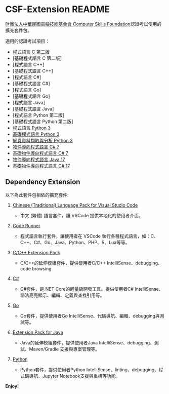 # CSF-Extension README

[財團法人中華民國電腦技能基金會 Computer Skills Foundation](https://www.csf.org.tw/main/index.asp)認證考試使用的擴充套件包。

適用的認證考試項目：

- [程式語言 C 第二版](https://www.tqcplus.org.tw/CertificateDetail.aspx?CODE=1JY1T07S01o=)
- [基礎程式語言 C 第二版]
- [程式語言 C++]
- [基礎程式語言 C++]
- [程式語言 C#]
- [基礎程式語言 C#]
- [程式語言 Go]
- [基礎程式語言 Go]
- [程式語言 Java]
- [基礎程式語言 Java]
- [程式語言 Python 第二版]
- [基礎程式語言 Python 第二版]
- [程式語言 Python 3](https://www.tqcplus.org.tw/CertificateDetail.aspx?CODE=y/zEfkGeQhM=)
- [基礎程式語言 Python 3](https://www.tqcplus.org.tw/CertificateDetail.aspx?CODE=D7bzUZWU2%20Q=)
- [網頁資料擷取與分析 Python 3](https://www.tqcplus.org.tw/CertificateDetail.aspx?CODE=n3V3YTVlWkQ=)
- [物件導向程式語言 C# 7](https://www.tqcplus.org.tw/CertificateDetail.aspx?CODE=oI628ByfbDY=)
- [基礎物件導向程式語言 C# 7](https://www.tqcplus.org.tw/CertificateDetail.aspx?CODE=Ob4QmOThfYw=)
- [物件導向程式語言 Java 17](https://www.tqcplus.org.tw/CertificateDetail.aspx?CODE=tcFNhoVP6T8=)
- [基礎物件導向程式語言 C# 17](https://www.tqcplus.org.tw/CertificateDetail.aspx?CODE=srmrVt8ILvg=)

## Dependency Extension

以下為此套件包相依的擴充套件:

1. [Chinese (Traditional) Language Pack for Visual Studio Code](https://marketplace.visualstudio.com/items?itemName=MS-CEINTL.vscode-language-pack-zh-hant)

    - 中文 (繁體) 語言套件，讓 VSCode 提供本地化的使用者介面。

2. [Code Runner](https://marketplace.visualstudio.com/items?itemName=formulahendry.code-runner)

    - 程式語言執行套件，讓使用者在 VSCode 執行各種程式語言，如：C、C++、C#、Go、Java、Python、PHP、R、Lua等等。

3. [C/C++ Extension Pack](https://marketplace.visualstudio.com/items?itemName=ms-vscode.cpptools-extension-pack)

    - C/C++的延伸模組套件，提供使用者C/C++ IntelliSense、debugging、code browsing

4. [C#](https://marketplace.visualstudio.com/items?itemName=ms-dotnettools.csharp)

    - C#套件，是.NET Core的輕量級開發工具。提供使用者C# IntelliSense、語法高亮顯示、編輯、定義與查找引用等。

5. [Go](https://marketplace.visualstudio.com/items?itemName=golang.Go)

    - Go套件，提供使用者Go IntelliSense、代碼導航、編輯、debugging與測試等。

6. [Extension Pack for Java](https://marketplace.visualstudio.com/items?itemName=vscjava.vscode-java-pack)

    - Java的延伸模組套件，提供使用者Java IntelliSense、debugging、測試、Maven/Gradle 支援與專案管理等。

7. [Python](https://marketplace.visualstudio.com/items?itemName=ms-python.python)

    - Python套件，提供使用者Python IntelliSense、linting、debugging、程式碼導航、Jupyter Notebook支援與重構等功能。

**Enjoy!**
